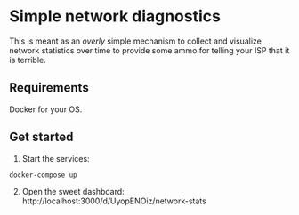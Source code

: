 # Simple network diagnostics

This is meant as an _overly_ simple mechanism to collect and visualize network statistics over time to provide some ammo for telling your ISP that it is terrible.

## Requirements
Docker for your OS.

## Get started
1. Start the services:
```bash
docker-compose up
```

2. Open the sweet dashboard: http://localhost:3000/d/UyopENOiz/network-stats